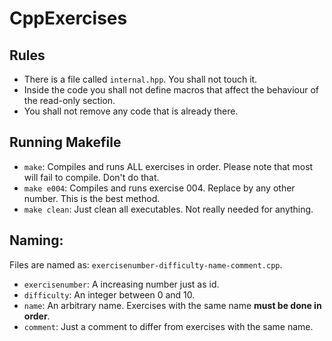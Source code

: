 # CppExercises

## Rules

- There is a file called `internal.hpp`. You shall not touch it.
- Inside the code you shall not define macros that affect the behaviour of the read-only section.
- You shall not remove any code that is already there.

## Running Makefile

- `make`: Compiles and runs ALL exercises in order. Please note that most will fail to compile. Don't do that.
- `make e004`: Compiles and runs exercise 004. Replace by any other number. This is the best method.
- `make clean`: Just clean all executables. Not really needed for anything.

## Naming:

Files are named as: `exercisenumber-difficulty-name-comment.cpp`.

 - `exercisenumber`: A increasing number just as id.
 - `difficulty`: An integer between 0 and 10.
 - `name`: An arbitrary name. Exercises with the same name **must be done in order**.
 - `comment`: Just a comment to differ from exercises with the same name.
 